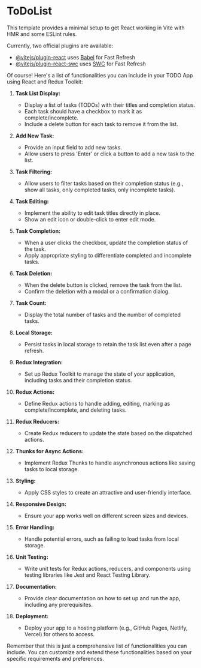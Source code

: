 # ToDoList

This template provides a minimal setup to get React working in Vite with HMR and some ESLint rules.

Currently, two official plugins are available:

- [@vitejs/plugin-react](https://github.com/vitejs/vite-plugin-react/blob/main/packages/plugin-react/README.md) uses [Babel](https://babeljs.io/) for Fast Refresh
- [@vitejs/plugin-react-swc](https://github.com/vitejs/vite-plugin-react-swc) uses [SWC](https://swc.rs/) for Fast Refresh

Of course! Here's a list of functionalities you can include in your TODO App using React and Redux Toolkit:

1. **Task List Display:**
   - Display a list of tasks (TODOs) with their titles and completion status.
   - Each task should have a checkbox to mark it as complete/incomplete.
   - Include a delete button for each task to remove it from the list.

2. **Add New Task:**
   - Provide an input field to add new tasks.
   - Allow users to press 'Enter' or click a button to add a new task to the list.

3. **Task Filtering:**
   - Allow users to filter tasks based on their completion status (e.g., show all tasks, only completed tasks, only incomplete tasks).

4. **Task Editing:**
   - Implement the ability to edit task titles directly in place.
   - Show an edit icon or double-click to enter edit mode.

5. **Task Completion:**
   - When a user clicks the checkbox, update the completion status of the task.
   - Apply appropriate styling to differentiate completed and incomplete tasks.

6. **Task Deletion:**
   - When the delete button is clicked, remove the task from the list.
   - Confirm the deletion with a modal or a confirmation dialog.

7. **Task Count:**
   - Display the total number of tasks and the number of completed tasks.

8. **Local Storage:**
   - Persist tasks in local storage to retain the task list even after a page refresh.

9. **Redux Integration:**
   - Set up Redux Toolkit to manage the state of your application, including tasks and their completion status.

10. **Redux Actions:**
    - Define Redux actions to handle adding, editing, marking as complete/incomplete, and deleting tasks.

11. **Redux Reducers:**
    - Create Redux reducers to update the state based on the dispatched actions.

12. **Thunks for Async Actions:**
    - Implement Redux Thunks to handle asynchronous actions like saving tasks to local storage.

13. **Styling:**
    - Apply CSS styles to create an attractive and user-friendly interface.

14. **Responsive Design:**
    - Ensure your app works well on different screen sizes and devices.

15. **Error Handling:**
    - Handle potential errors, such as failing to load tasks from local storage.

16. **Unit Testing:**
    - Write unit tests for Redux actions, reducers, and components using testing libraries like Jest and React Testing Library.

17. **Documentation:**
    - Provide clear documentation on how to set up and run the app, including any prerequisites.

18. **Deployment:**
    - Deploy your app to a hosting platform (e.g., GitHub Pages, Netlify, Vercel) for others to access.

Remember that this is just a comprehensive list of functionalities you can include. You can customize and extend these functionalities based on your specific requirements and preferences.
